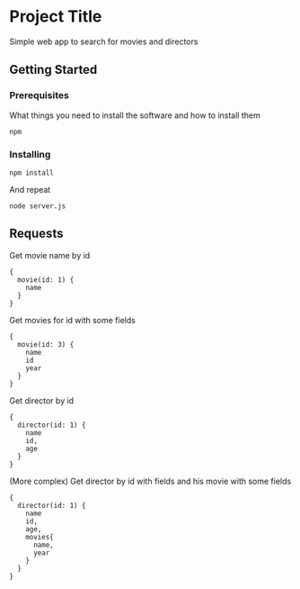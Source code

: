 # Project Title

Simple web app to search for movies and directors

## Getting Started


### Prerequisites

What things you need to install the software and how to install them

```
npm
```

### Installing

```
npm install
```

And repeat

```
node server.js
```

## Requests

Get movie name by id

```
{
  movie(id: 1) {
    name
  }
}
```

Get movies for id with some fields

```
{
  movie(id: 3) {
    name
    id
    year
  }
}
```

Get director by id

```
{
  director(id: 1) {
    name
    id,
    age
  }
}
```
(More complex) Get director by id with fields and his movie with some fields

```
{
  director(id: 1) {
    name
    id,
    age,
    movies{
      name,
      year
    }
  }
}
```